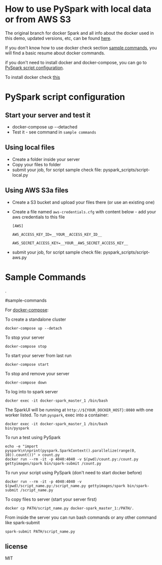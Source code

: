 # How to use PySpark with local data or from AWS S3


The original branch for docker Spark and all info about the docker used in this demo, updated versions, etc, can be found [here](https://github.com/gettyimages/docker-spark).


If you don't know how to use docker check section [sample commands](#sample-commands), you will find a basic resume about docker commands.

if you don't need to install docker and docker-compose, you can go to [PySpark script configuration](#pyspark-script-configuration).


To install docker check [this](https://docs.docker.com/get-docker/)

# PySpark script configuration

## Start your server and test it
- docker-compose up --detached
- Test it - see command in `sample commands`

## Using local files
- Create a folder inside your server
- Copy your files to folder
- submit your job, for script sample check file: pyspark_scripts/script-local.py


## Using AWS S3a files
- Create a S3 bucket and upload your files there (or use an existing one)
- Create a file named `aws-credentials.cfg` with content below - add your aws credentials to this file
     
      [AWS]
     
      AWS_ACCESS_KEY_ID=__YOUR__ACCESS_KEY_ID__
     
      AWS_SECRET_ACCESS_KEY=__YOUR__AWS_SECRET_ACCESS_KEY__
      
      
- submit your job, for script sample check file: pyspark_scripts/script-aws.py


# Sample Commands
.

#sample-commands


For [docker-compose](http://docs.docker.com/compose): 


To create a standalone cluster

    docker-compose up --detach


To stop your server

    docker-compose stop


To start your server from last run

    docker-compose start


To stop and remove your server

    docker-compose down


To log into to spark server

    docker exec -it docker-spark_master_1 /bin/bash


The SparkUI will be running at `http://${YOUR_DOCKER_HOST}:8080` with one worker listed. To run `pyspark`, exec into a container:

    docker exec -it docker-spark_master_1 /bin/bash
    bin/pyspark


To run a test using PySpark

    echo -e "import pyspark\n\nprint(pyspark.SparkContext().parallelize(range(0, 10)).count())" > count.py
    docker run --rm -it -p 4040:4040 -v $(pwd)/count.py:/count.py gettyimages/spark bin/spark-submit /count.py


To run your script using PySpark (don't need to start docker before)

    docker run --rm -it -p 4040:4040 -v $(pwd)/script_name.py:/script_name.py gettyimages/spark bin/spark-submit /script_name.py
    

To copy files to server (start your server first)

    docker cp PATH/script_name.py docker-spark_master_1:/PATH/.
    

From inside the server you can run bash commands or any other command like spark-submit

    spark-submit PATH/script_name.py



## license

MIT
